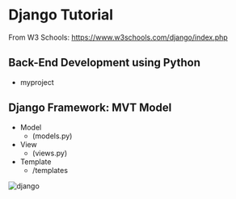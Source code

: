 # Django Tutorial

From W3 Schools: https://www.w3schools.com/django/index.php

## Back-End Development using Python
- myproject

## Django Framework: MVT Model

- Model
  - (models.py)
- View
  - (views.py)
- Template
  - /templates


![django](https://user-images.githubusercontent.com/54840122/205463140-55d19147-3d97-43ab-ae70-6c5f8b7fb988.JPG)
